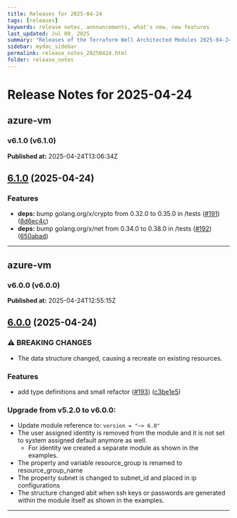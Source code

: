 ```yaml
---
title: Releases for 2025-04-24
tags: [releases]
keywords: release notes, announcements, what's new, new features
last_updated: Jul 09, 2025
summary: "Releases of the Terraform Well Architected Modules 2025-04-24"
sidebar: mydoc_sidebar
permalink: release_notes_20250424.html
folder: release_notes
---
```


# Release Notes for 2025-04-24

## azure-vm
### v6.1.0 (v6.1.0)
**Published at:** 2025-04-24T13:06:34Z

## [6.1.0](https://github.com/CloudNationHQ/terraform-azure-vm/compare/v6.0.0...v6.1.0) (2025-04-24)


### Features

* **deps:** bump golang.org/x/crypto from 0.32.0 to 0.35.0 in /tests ([#191](https://github.com/CloudNationHQ/terraform-azure-vm/issues/191)) ([8d6ec4c](https://github.com/CloudNationHQ/terraform-azure-vm/commit/8d6ec4c86fa5d637276a11a8d19cc2d6cb138744))
* **deps:** bump golang.org/x/net from 0.34.0 to 0.38.0 in /tests ([#192](https://github.com/CloudNationHQ/terraform-azure-vm/issues/192)) ([650abad](https://github.com/CloudNationHQ/terraform-azure-vm/commit/650abadce5af07a7476448d9603be89408df794e))

---

## azure-vm
### v6.0.0 (v6.0.0)
**Published at:** 2025-04-24T12:55:15Z

## [6.0.0](https://github.com/CloudNationHQ/terraform-azure-vm/compare/v5.2.0...v6.0.0) (2025-04-24)


### ⚠ BREAKING CHANGES

* The data structure changed, causing a recreate on existing resources.

### Features

* add type definitions and small refactor ([#193](https://github.com/CloudNationHQ/terraform-azure-vm/issues/193)) ([c3be1e5](https://github.com/CloudNationHQ/terraform-azure-vm/commit/c3be1e5e76c97251ca9dbab95af52d98b637c427))

### Upgrade from v5.2.0 to v6.0.0:

- Update module reference to: `version = "~> 6.0"`
- The user assigned identity is removed from the module and it is not set to system assigned default anymore as well.
  - For identity we created a separate module as shown in the examples.
- The property and variable resource_group is renamed to resource_group_name
- The property subnet is changed to subnet_id and placed in ip configurations
- The structure changed abit when ssh keys or passwords are generated within the module itself as shown in the examples.

---

